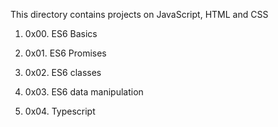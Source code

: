 This directory contains projects on JavaScript, HTML and CSS

1. 0x00. ES6 Basics

2. 0x01. ES6 Promises

3. 0x02. ES6 classes

4. 0x03. ES6 data manipulation

5. 0x04. Typescript
